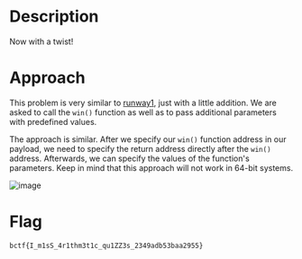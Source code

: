 # Description

Now with a twist!

# Approach

This problem is very similar to [runway1](https://github.com/adieos/ctf-writeups/tree/main/BuckeyeCTF%202024/%5Bpwn%5D%20runway1), just with a little addition. We are asked
to call the `win()` function as well as to pass additional parameters with predefined values. 

The approach is similar. After we specify our `win()` function address in our payload, we need to specify the return address directly after the `win()` address. Afterwards, we
can specify the values of the function's parameters. Keep in mind that this approach will not work in 64-bit systems.

![image](https://github.com/user-attachments/assets/3c45dcf8-0952-462c-b69a-49c37c59f845)

# Flag

`bctf{I_m1sS_4r1thm3t1c_qu1ZZ3s_2349adb53baa2955}`
